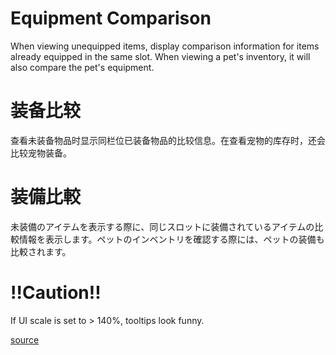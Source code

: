 ﻿# Equipment Comparison

When viewing unequipped items, display comparison information for items already equipped in the same slot. When viewing
a pet's inventory, it will also compare the pet's equipment.

# 装备比较

查看未装备物品时显示同栏位已装备物品的比较信息。在查看宠物的库存时，还会比较宠物装备。

# 装備比較

未装備のアイテムを表示する際に、同じスロットに装備されているアイテムの比較情報を表示します。ペットのインベントリを確認する際には、ペットの装備も比較されます。

# !!Caution!!

If UI scale is set to > 140%, tooltips look funny.

[source](https://github.com/gottyduke/Elin.Plugins/tree/master/EquipmentComparison)